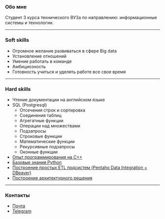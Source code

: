### Обо мне
Студент 3 курса технического ВУЗа по направлению: информационные системы и технологии.
***
### Soft skills
* Огромное желание развиваться в сфере Big data
* Установление отношений
* Умение работать в команде
* Амбициозность
* Готовность учиться и уделять работе все свое время 
***
### Hard skills
* Чтение документации на английском языке
* SQL (Postgresql)
  * Отсечения строк и сортировка
  * Соединения таблиц
  * Агрегатные функции
  * Операции над множествами
  * Подзапросы
  * Строковые функции
  * Математические функции
  * Рекурсивные подзапросы
  * Оконные функции
* [Опыт программирования на C++](https://github.com/facessere/-/tree/main/sobes)
* [Базовые знания Python](https://github.com/facessere/Py/blob/main/README.md)
* [Построение простых  ETL подсистем (Pentaho Data Integration + DBeaver)](https://github.com/facessere/ETL) 
* [Построение архитектурного решения](https://github.com/facessere/Architecture)
***
### Контакты
* [Почта](annushkanikolaeva00@gmail.com)
* [Telegram](https://t.me/Make_me_wanna_die)
